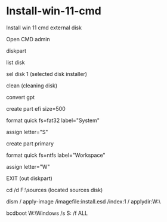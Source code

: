 # Install-win-11-cmd
Install win 11 cmd external disk

Open CMD admin

diskpart

list disk

sel disk 1 (selected disk installer)

clean (cleaning disk)

convert gpt

create part efi size=500

format quick fs=fat32 label="System"

assign letter="S"

create part primary

format quick fs=ntfs label="Workspace"

assign letter="W"

EXIT (out diskpart)

cd /d F:\sources (located sources disk)

dism / apply-image /imagefile:install.esd /index:1 / applydir:W:\

bcdboot W:\Windows /s S: /f ALL

